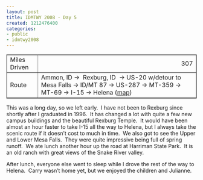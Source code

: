 ```yaml
---
layout: post
title: IDMTWY 2008 - Day 5
created: 1212476400
categories:
- public
- idmtwy2008
---
```

<p>
<table width="0" cellspacing="1" cellpadding="1" border="1">
    <tbody>
        <tr>
            <td>Miles Driven</td>
            <td align="right">307</td>
        </tr>
        <tr>
            <td>Route</td>
            <td>Ammon, ID -&gt;&nbsp; Rexburg, ID&nbsp; -&gt; US-20 w/detour to Mesa Falls -&gt; ID/MT 87 -&gt; US-287 -&gt; MT-359 -&gt; MT-69 -&gt; I-15 -&gt; Helena (<a href="http://maps.google.com/maps?f=d&amp;hl=en&amp;geocode=4239672397718034033,44.155750,-111.289430&amp;saddr=1920+Dove+Dr,+Idaho+Falls,+ID+83406&amp;daddr=Rexburg,+ID+to:ID-47+%4044.155750,+-111.289430+to:3923+Ed+Rose+Dr.,+helena,+mt&amp;mra=pr&amp;via=2&amp;sll=43.529795,-111.410625&amp;sspn=9.66695,9.42627&amp;ie=UTF8&amp;ll=45.537137,-111.895752&amp;spn=4.670799,4.713135&amp;t=p&amp;z=7">map</a>)</td>
        </tr>
    </tbody>
</table>
</p>
<p>This was a long day, so we left early.&nbsp; I have not been to Rexburg since shortly after I graduated in 1996.&nbsp; It has changed a lot with quite a few new campus buildings and the beautiful <st1:place w:st="on"><st1:placename w:st="on">Rexburg</st1:placename> <st1:placetype w:st="on">Temple</st1:placetype></st1:place>.<span style="">&nbsp; </span>It would have been almost an hour faster to take I-15 all the way to <st1:city w:st="on"><st1:place w:st="on">Helena</st1:place></st1:city>, but I always take the scenic route if it doesn&rsquo;t cost to much in time.<span style="">&nbsp; </span>We also got to see the Upper and <st1:place w:st="on"><st1:placename w:st="on">Lower</st1:placename> <st1:placename w:st="on">Mesa</st1:placename>  <st1:placetype w:st="on">Falls</st1:placetype></st1:place>.<span style="">&nbsp; </span>They were quite impressive being full of spring runoff.<span style="">&nbsp; </span>We ate lunch another hour up the road at Harriman <st1:placetype w:st="on">State Park</st1:placetype>.<span style="">&nbsp; </span>It is an old ranch with great views of the <st1:place w:st="on">Snake River</st1:place> valley.<span style="">&nbsp; </span></p>
<p class="MsoNormal">After lunch, everyone else went to sleep while I drove the rest of the way to <st1:city w:st="on"><st1:place w:st="on">Helena</st1:place></st1:city>.<span style="">&nbsp; </span>Carry wasn&rsquo;t home yet, but we enjoyed the children and Julianne.</p>
